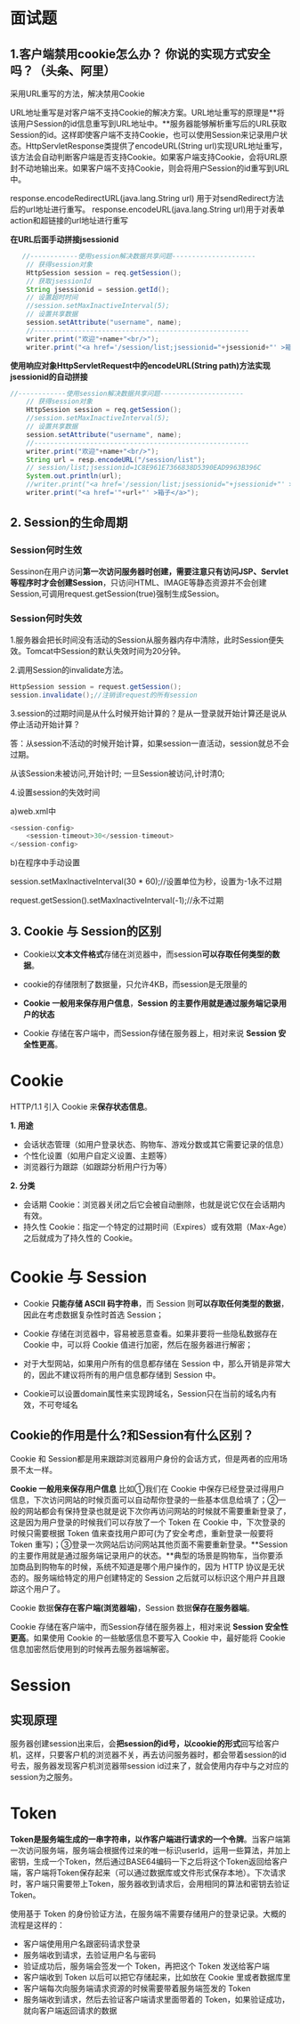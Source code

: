 # 面试题

## 1.客户端禁用cookie怎么办？ 你说的实现方式安全吗？（头条、阿里）

采用URL重写的方法，解决禁用Cookie

URL地址重写是对客户端不支持Cookie的解决方案。URL地址重写的原理是**将该用户Session的id信息重写到URL地址中。**服务器能够解析重写后的URL获取Session的id。这样即使客户端不支持Cookie，也可以使用Session来记录用户状态。HttpServletResponse类提供了encodeURL(String url)实现URL地址重写，该方法会自动判断客户端是否支持Cookie。如果客户端支持Cookie，会将URL原封不动地输出来。如果客户端不支持Cookie，则会将用户Session的id重写到URL中。

response.encodeRedirectURL(java.lang.String url) 用于对sendRedirect方法后的url地址进行重写。
response.encodeURL(java.lang.String url)用于对表单action和超链接的url地址进行重写

**在URL后面手动拼接jsessionid**


```java
   //------------使用session解决数据共享问题---------------------
	// 获得session对象
	HttpSession session = req.getSession();
	// 获取jsessionId
	String jsessionid = session.getId();
	// 设置超时时间
	//session.setMaxInactiveInterval(5);
	// 设置共享数据
	session.setAttribute("username", name);
	//------------------------------------------------------
	writer.print("欢迎"+name+"<br/>");
	writer.print("<a href='/session/list;jsessionid="+jsessionid+"' >箱子</a>");
```

**使用响应对象HttpServletRequest中的encodeURL(String path)方法实现jsessionid的自动拼接** 

```java
//------------使用session解决数据共享问题---------------------
	// 获得session对象
	HttpSession session = req.getSession();
	//session.setMaxInactiveInterval(5);
	// 设置共享数据
	session.setAttribute("username", name);
	//------------------------------------------------------
	writer.print("欢迎"+name+"<br/>");
	String url = resp.encodeURL("/session/list");
    // session/list;jsessionid=1C8E961E7366838D5390EAD9963B396C
	System.out.println(url);     
	//writer.print("<a href='/session/list;jsessionid="+jsessionid+"' >箱子</a>");
	writer.print("<a href='"+url+"' >箱子</a>");
```

## 2. Session的生命周期

### Session何时生效

Sessinon在用户访问**第一次访问服务器时创建，需要注意只有访问JSP、Servlet等程序时才会创建Session**，只访问HTML、IMAGE等静态资源并不会创建Session,可调用request.getSession(true)强制生成Session。

### Session何时失效
1.服务器会把长时间没有活动的Session从服务器内存中清除，此时Session便失效。Tomcat中Session的默认失效时间为20分钟。

2.调用Session的invalidate方法。

```java
HttpSession session = request.getSession();
session.invalidate();//注销该request的所有session
```

3.session的过期时间是从什么时候开始计算的？是从一登录就开始计算还是说从停止活动开始计算？

答：从session不活动的时候开始计算，如果session一直活动，session就总不会过期。

从该Session未被访问,开始计时; 一旦Session被访问,计时清0;

4.设置session的失效时间

a)web.xml中

```java
<session-config>
    <session-timeout>30</session-timeout>
</session-config>
```

b)在程序中手动设置

session.setMaxInactiveInterval(30 * 60);//设置单位为秒，设置为-1永不过期

request.getSession().setMaxInactiveInterval(-1);//永不过期

## 3. Cookie 与 Session的区别

- Cookie以**文本文件格式**存储在浏览器中，而session**可以存取任何类型的数据**。

- cookie的存储限制了数据量，只允许4KB，而session是无限量的

- **Cookie 一般用来保存用户信息**，**Session 的主要作用就是通过服务端记录用户的状态**

- Cookie 存储在客户端中，而Session存储在服务器上，相对来说 **Session 安全性更高**。

# Cookie

HTTP/1.1 引入 Cookie 来**保存状态信息**。

**1. 用途**

- 会话状态管理（如用户登录状态、购物车、游戏分数或其它需要记录的信息）
- 个性化设置（如用户自定义设置、主题等）
- 浏览器行为跟踪（如跟踪分析用户行为等）

**2. 分类**

- 会话期 Cookie：浏览器关闭之后它会被自动删除，也就是说它仅在会话期内有效。
- 持久性 Cookie：指定一个特定的过期时间（Expires）或有效期（Max-Age）之后就成为了持久性的 Cookie。

# Cookie 与 Session

- Cookie **只能存储 ASCII 码字符串**，而 Session 则**可以存取任何类型的数据**，因此在考虑数据复杂性时首选 Session；

- Cookie 存储在浏览器中，容易被恶意查看。如果非要将一些隐私数据存在 Cookie 中，可以将 Cookie 值进行加密，然后在服务器进行解密；

- 对于大型网站，如果用户所有的信息都存储在 Session 中，那么开销是非常大的，因此不建议将所有的用户信息都存储到 Session 中。

- Cookie可以设置domain属性来实现跨域名，Session只在当前的域名内有效，不可夸域名

## Cookie的作用是什么?和Session有什么区别？

Cookie 和 Session都是用来跟踪浏览器用户身份的会话方式，但是两者的应用场景不太一样。

**Cookie 一般用来保存用户信息** 比如①我们在 Cookie 中保存已经登录过得用户信息，下次访问网站的时候页面可以自动帮你登录的一些基本信息给填了；②一般的网站都会有保持登录也就是说下次你再访问网站的时候就不需要重新登录了，这是因为用户登录的时候我们可以存放了一个 Token 在 Cookie 中，下次登录的时候只需要根据 Token 值来查找用户即可(为了安全考虑，重新登录一般要将 Token 重写)；③登录一次网站后访问网站其他页面不需要重新登录。**Session 的主要作用就是通过服务端记录用户的状态。**典型的场景是购物车，当你要添加商品到购物车的时候，系统不知道是哪个用户操作的，因为 HTTP 协议是无状态的。服务端给特定的用户创建特定的 Session 之后就可以标识这个用户并且跟踪这个用户了。

Cookie 数据**保存在客户端(浏览器端)**，Session 数据**保存在服务器端**。

Cookie 存储在客户端中，而Session存储在服务器上，相对来说 **Session 安全性更高**。如果使用 Cookie 的一些敏感信息不要写入 Cookie 中，最好能将 Cookie 信息加密然后使用到的时候再去服务器端解密。

# Session

## 实现原理

服务器创建session出来后，会**把session的id号，以cookie的形式**回写给客户机，这样，只要客户机的浏览器不关，再去访问服务器时，都会带着session的id号去，服务器发现客户机浏览器带session id过来了，就会使用内存中与之对应的session为之服务。

# Token

**Token是服务端生成的一串字符串，以作客户端进行请求的一个令牌**。当客户端第一次访问服务端，服务端会根据传过来的唯一标识userId，运用一些算法，并加上密钥，生成一个Token，然后通过BASE64编码一下之后将这个Token返回给客户端，客户端将Token保存起来（可以通过数据库或文件形式保存本地）。下次请求时，客户端只需要带上Token，服务器收到请求后，会用相同的算法和密钥去验证Token。

使用基于 Token 的身份验证方法，在服务端不需要存储用户的登录记录。大概的流程是这样的：

- 客户端使用用户名跟密码请求登录
- 服务端收到请求，去验证用户名与密码
- 验证成功后，服务端会签发一个 Token，再把这个 Token 发送给客户端
- 客户端收到 Token 以后可以把它存储起来，比如放在 Cookie 里或者数据库里
- 客户端每次向服务端请求资源的时候需要带着服务端签发的 Token
- 服务端收到请求，然后去验证客户端请求里面带着的 Token，如果验证成功，就向客户端返回请求的数据